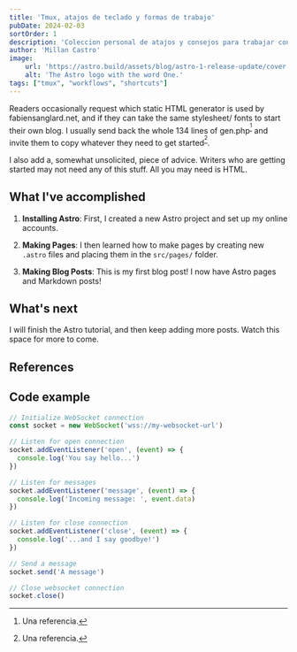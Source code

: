 ```yaml
---
title: 'Tmux, atajos de teclado y formas de trabajo'
pubDate: 2024-02-03
sortOrder: 1
description: 'Coleccion personal de atajos y consejos para trabajar con tmux.'
author: 'Millan Castro'
image:
    url: 'https://astro.build/assets/blog/astro-1-release-update/cover.jpeg' 
    alt: 'The Astro logo with the word One.'
tags: ["tmux", "workflows", "shortcuts"]
---
```

Readers occasionally request which static HTML generator is used by fabiensanglard.net, and if they can take the same stylesheet/ fonts to start their own blog. I usually send back the whole 134 lines of gen.php<sup>[^1]</sup> and invite them to copy whatever they need to get started<sup>[^2]</sup>.

I also add a, somewhat unsolicited, piece of advice. Writers who are getting started may not need any of this stuff. All you may need is HTML.

## What I've accomplished

1. **Installing Astro**: First, I created a new Astro project and set up my online accounts.

2. **Making Pages**: I then learned how to make pages by creating new `.astro` files and placing them in the `src/pages/` folder.

3. **Making Blog Posts**: This is my first blog post! I now have Astro pages and Markdown posts!

## What's next

I will finish the Astro tutorial, and then keep adding more posts. Watch this space for more to come.

## References

[^1]: Una referencia.
[^2]: Una referencia.

## Code example

```javascript
// Initialize WebSocket connection
const socket = new WebSocket('wss://my-websocket-url')

// Listen for open connection
socket.addEventListener('open', (event) => {
  console.log('You say hello...')
})

// Listen for messages
socket.addEventListener('message', (event) => {
  console.log('Incoming message: ', event.data)
})

// Listen for close connection
socket.addEventListener('close', (event) => {
  console.log('...and I say goodbye!')
})

// Send a message
socket.send('A message')

// Close websocket connection
socket.close()
```
